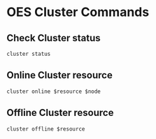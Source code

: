 # OES Cluster Commands


## Check Cluster status
`cluster status`

## Online Cluster resource
`cluster online $resource $node`

## Offline Cluster resource
`cluster offline $resource`
